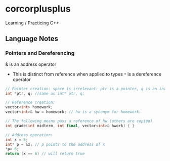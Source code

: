 # corcorplusplus
Learning / Practicing C++

## Language Notes

### Pointers and Dereferencing

& is an address operator
- This is distinct from reference when applied to types
`*` is a dereference operator

```c++
// Pointer creation: space is irrelevant: ptr is a pointer, q is an int
int *ptr, q; //same as int* ptr, q;

// Reference creation:
vector<int> homework;
vector<int>& hw = homework; // hw is a synonym for homework. 

// The following means pass a reference of hw (others are copied)
int grade(int midterm, int final, vector<int>& hwork) { }

// Address operation:
int x = 5;
int* p = &x; // p points to the address of x
*p= 6;
return (x == 6) // will return true
```
